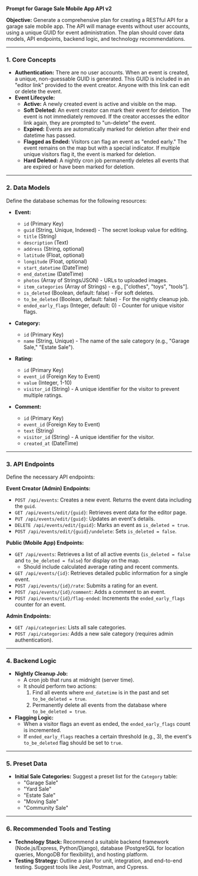 **Prompt for Garage Sale Mobile App API v2**

**Objective:** Generate a comprehensive plan for creating a RESTful API for a garage sale mobile app. The API will manage events without user accounts, using a unique GUID for event administration. The plan should cover data models, API endpoints, backend logic, and technology recommendations.

---

### 1. Core Concepts

*   **Authentication:** There are no user accounts. When an event is created, a unique, non-guessable GUID is generated. This GUID is included in an "editor link" provided to the event creator. Anyone with this link can edit or delete the event.
*   **Event Lifecycle:**
    *   **Active:** A newly created event is active and visible on the map.
    *   **Soft Deleted:** An event creator can mark their event for deletion. The event is not immediately removed. If the creator accesses the editor link again, they are prompted to "un-delete" the event.
    *   **Expired:** Events are automatically marked for deletion after their end datetime has passed.
    *   **Flagged as Ended:** Visitors can flag an event as "ended early." The event remains on the map but with a special indicator. If multiple unique visitors flag it, the event is marked for deletion.
    *   **Hard Deleted:** A nightly cron job permanently deletes all events that are expired or have been marked for deletion.

---

### 2. Data Models

Define the database schemas for the following resources:

*   **Event:**
    *   `id` (Primary Key)
    *   `guid` (String, Unique, Indexed) - The secret lookup value for editing.
    *   `title` (String)
    *   `description` (Text)
    *   `address` (String, optional)
    *   `latitude` (Float, optional)
    *   `longitude` (Float, optional)
    *   `start_datetime` (DateTime)
    *   `end_datetime` (DateTime)
    *   `photos` (Array of Strings/JSON) - URLs to uploaded images.
    *   `item_categories` (Array of Strings) - e.g., ["clothes", "toys", "tools"].
    *   `is_deleted` (Boolean, default: false) - For soft deletes.
    *   `to_be_deleted` (Boolean, default: false) - For the nightly cleanup job.
    *   `ended_early_flags` (Integer, default: 0) - Counter for unique visitor flags.

*   **Category:**
    *   `id` (Primary Key)
    *   `name` (String, Unique) - The name of the sale category (e.g., "Garage Sale," "Estate Sale").

*   **Rating:**
    *   `id` (Primary Key)
    *   `event_id` (Foreign Key to Event)
    *   `value` (Integer, 1-10)
    *   `visitor_id` (String) - A unique identifier for the visitor to prevent multiple ratings.

*   **Comment:**
    *   `id` (Primary Key)
    *   `event_id` (Foreign Key to Event)
    *   `text` (String)
    *   `visitor_id` (String) - A unique identifier for the visitor.
    *   `created_at` (DateTime)

---

### 3. API Endpoints

Define the necessary API endpoints:

**Event Creator (Admin) Endpoints:**

*   `POST /api/events`: Creates a new event. Returns the event data including the `guid`.
*   `GET /api/events/edit/{guid}`: Retrieves event data for the editor page.
*   `PUT /api/events/edit/{guid}`: Updates an event's details.
*   `DELETE /api/events/edit/{guid}`: Marks an event as `is_deleted = true`.
*   `POST /api/events/edit/{guid}/undelete`: Sets `is_deleted = false`.

**Public (Mobile App) Endpoints:**

*   `GET /api/events`: Retrieves a list of all active events (`is_deleted = false` and `to_be_deleted = false`) for display on the map.
    *   Should include calculated average rating and recent comments.
*   `GET /api/events/{id}`: Retrieves detailed public information for a single event.
*   `POST /api/events/{id}/rate`: Submits a rating for an event.
*   `POST /api/events/{id}/comment`: Adds a comment to an event.
*   `POST /api/events/{id}/flag-ended`: Increments the `ended_early_flags` counter for an event.

**Admin Endpoints:**

*   `GET /api/categories`: Lists all sale categories.
*   `POST /api/categories`: Adds a new sale category (requires admin authentication).

---

### 4. Backend Logic

*   **Nightly Cleanup Job:**
    *   A cron job that runs at midnight (server time).
    *   It should perform two actions:
        1.  Find all events where `end_datetime` is in the past and set `to_be_deleted = true`.
        2.  Permanently delete all events from the database where `to_be_deleted = true`.
*   **Flagging Logic:**
    *   When a visitor flags an event as ended, the `ended_early_flags` count is incremented.
    *   If `ended_early_flags` reaches a certain threshold (e.g., 3), the event's `to_be_deleted` flag should be set to `true`.

---

### 5. Preset Data

*   **Initial Sale Categories:** Suggest a preset list for the `Category` table:
    *   "Garage Sale"
    *   "Yard Sale"
    *   "Estate Sale"
    *   "Moving Sale"
    *   "Community Sale"

---

### 6. Recommended Tools and Testing

*   **Technology Stack:** Recommend a suitable backend framework (Node.js/Express, Python/Django), database (PostgreSQL for location queries, MongoDB for flexibility), and hosting platform.
*   **Testing Strategy:** Outline a plan for unit, integration, and end-to-end testing. Suggest tools like Jest, Postman, and Cypress.
